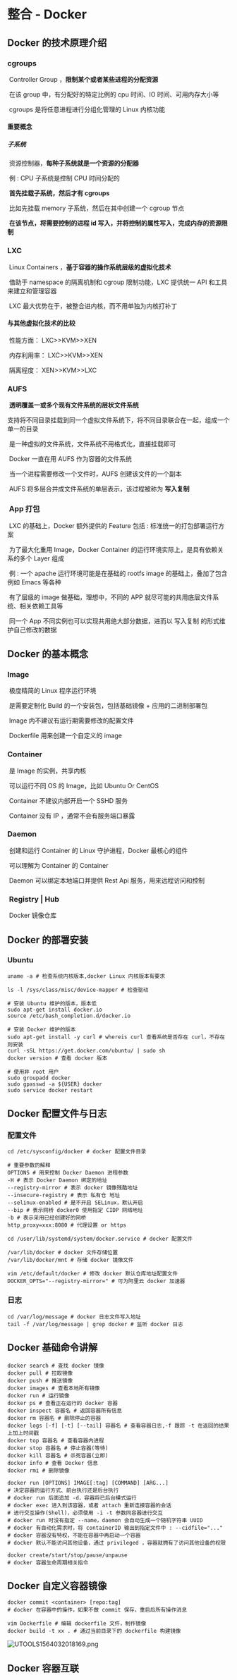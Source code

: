 # 整合 - Docker

## Docker 的技术原理介绍

### 	cgroups

​		Controller Group ，**限制某个或者某些进程的分配资源**

​		在该 group 中，有分配好的特定比例的 cpu 时间、IO 时间、可用内存大小等

​		cgroups 是将任意进程进行分组化管理的 Linux 内核功能

#### 		重要概念

##### 			子系统

​				资源控制器，**每种子系统就是一个资源的分配器**

​				例 : CPU 子系统是控制 CPU 时间分配的

​				**首先挂载子系统，然后才有 cgroups**

​				比如先挂载 memory 子系统，然后在其中创建一个 cgroup 节点

​				**在该节点，将需要控制的进程 id 写入，并将控制的属性写入，完成内存的资源限制**

### 	LXC

​		Linux Containers ，**基于容器的操作系统层级的虚拟化技术**

​		借助于 namespace 的隔离机制和 cgroup 限制功能，LXC 提供统一 API 和工具来建立和管理容器

​		LXC 最大优势在于，被整合进内核，而不用单独为内核打补丁

#### 		与其他虚拟化技术的比较

​			性能方面： LXC>>KVM>>XEN

​			内存利用率： LXC>>KVM>>XEN

​			隔离程度： XEN>>KVM>>LXC

### 	AUFS

​		**透明覆盖一或多个现有文件系统的层状文件系统**

​		支持将不同目录挂载到同一个虚拟文件系统下，将不同目录联合在一起，组成一个单一的目录

​		是一种虚拟的文件系统，文件系统不用格式化，直接挂载即可

​		Docker 一直在用 AUFS 作为容器的文件系统

​		当一个进程需要修改一个文件时，AUFS 创建该文件的一个副本

​		AUFS 将多层合并成文件系统的单层表示，该过程被称为 **写入复制**

### ​	App 打包

​		LXC 的基础上，Docker 额外提供的 Feature 包括 : 标准统一的打包部署运行方案

​		为了最大化重用 Image，Docker Container 的运行环境实际上，是具有依赖关系的多个 Layer 组成	

​		例 : 一个 apache 运行环境可能是在基础的 rootfs image 的基础上，叠加了包含例如 Emacs 等各种

​		有了层级的 image 做基础，理想中，不同的 APP 就尽可能的共用底层文件系统、相关依赖工具等

​		同一个 App 不同实例也可以实现共用绝大部分数据，进而以 写入复制 的形式维护自己修改的数据

## Docker 的基本概念

### 	Image

​		极度精简的 Linux 程序运行环境

​		是需要定制化 Build 的一个安装包，包括基础镜像 + 应用的二进制部署包

​		Image 内不建议有运行期需要修改的配置文件

​		Dockerfile 用来创建一个自定义的 image

### 	Container

​		是 Image 的实例，共享内核

​		可以运行不同 OS 的 Image，比如 Ubuntu Or CentOS

​		Container 不建议内部开启一个 SSHD 服务

​		Container 没有 IP ，通常不会有服务端口暴露

### 	Daemon

​		创建和运行 Container 的 Linux 守护进程，Docker 最核心的组件

​		可以理解为 Container 的 Container

​		Daemon 可以绑定本地端口并提供 Rest Api 服务，用来远程访问和控制

### ​	Registry | Hub

​		Docker 镜像仓库

## Docker 的部署安装

### 	Ubuntu

```shell
uname -a # 检查系统内核版本,docker Linux 内核版本有要求

ls -l /sys/class/misc/device-mapper # 检查驱动

# 安装 Ubuntu 维护的版本，版本低
sudo apt-get install docker.io
source /etc/bash_completion.d/docker.io

# 安装 Docker 维护的版本
sudo apt-get install -y curl # whereis curl 查看系统是否存在 curl，不存在则安装
curl -sSL https://get.docker.com/ubuntu/ | sudo sh
docker version # 查看 docker 版本

# 使用非 root 用户
sudo groupadd docker
sudo gpasswd -a ${USER} docker
sudo service docker restart

```



## Docker 配置文件与日志

### 	配置文件

```shell
cd /etc/sysconfig/docker # docker 配置文件目录

# 重要参数的解释
OPTIONS # 用来控制 Docker Daemon 进程参数
-H # 表示 Docker Daemon 绑定的地址 
--registry-mirror # 表示 docker 镜像残酷地址
--insecure-registry # 表示 私有仓 地址
--selinux-enabled # 是不开启 SELinux，默认开启
--bip # 表示网桥 docker0 使用指定 CIDP 网络地址
-b # 表示采用已经创建好的网桥
http_proxy=xxx:8080 # 代理设置 or https

cd /user/lib/systemd/system/docker.service # docker 配置文件

/var/lib/docker # docker 文件存储位置
/var/lib/docker/mnt # 存储 docker 镜像文件

vim /etc/default/docker # 修改 docker 默认仓库地址配置文件
DOCKER_OPTS="--registry-mirror=" # 可为阿里云 docker 加速器
```

### 	日志

```shell
cd /var/log/message # docker 日志文件写入地址
tail -f /var/log/message | grep docker # 监听 docker 日志
```

## Docker 基础命令讲解

```shell
docker search # 查找 docker 镜像
docker pull # 拉取镜像
docker push # 推送镜像
docker images # 查看本地所有镜像
docker run # 运行镜像
docker ps # 查看正在运行的 docker 容器
docker inspect 容器名 # 返回容器所有信息
docker rm 容器名 # 删除停止的容器
docker logs [-f] [-t] [--tail] 容器名 # 查看容器日志,-f 跟踪 -t 在返回的结果上加上时间戳
docker top 容器名 # 查看容器内进程
docker stop 容器名 # 停止容器(等待)
docker kill 容器名 # 杀死容器(立即)
docker info # 查看 Docker 信息
docker rmi # 删除镜像

docker run [OPTIONS] IMAGE[:tag] [COMMAND] [ARG...]
# 决定容器的运行方式、前台执行还是后台执行
# docker run 后面追加 -d，容器将已后台模式运行
# docker exec 进入到该容器，或者 attach 重新连接容器的会话
# 进行交互操作(Shell)，必须使用 -i -t 参数同容器进行交互
# docker run 时没有指定 --name，daemon 会自动生成一个随机字符串 UUID
# docker 有自动化需求时，将 containerID 输出到指定文件中 : --cidfile="..."
# docker 容器没有特权，不能在容器中再启动一个容器
# docker 默认不能访问其他设备，通过 privileged ，容器就拥有了访问其他设备的权限

docker create/start/stop/pause/unpause
# docker 容器生命周期相关指令
```

## Docker 自定义容器镜像

```shell
docker commit <container> [repo:tag]
# docker 在容器中的操作，如果不做 commit 保存，重启后所有操作消息

vim Dockerfile # 编辑 dockerfile 文件，制作镜像
docker build -t xx . # 通过当前目录下的 dockerfile 构建镜像
```

![UTOOLS1564032018169.png](https://i.loli.net/2019/07/25/5d393c1810bc085036.png)

## Docker 容器互联

